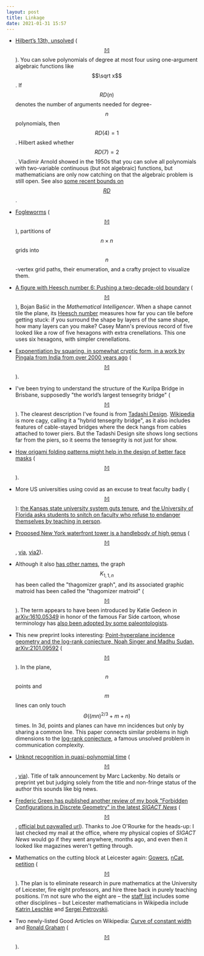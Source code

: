 ```yaml
---
layout: post
title: Linkage
date: 2021-01-31 15:57
---
```

* [Hilbert’s 13th, unsolved](https://www.quantamagazine.org/mathematicians-probe-unsolved-hilbert-polynomial-problem-20210114/) ([$$\mathbb{M}$$](https://mathstodon.xyz/@11011110/105569819827303922)). You can solve polynomials of degree at most four using one-argument algebraic functions like $$\sqrt x$$. If $$RD(n)$$ denotes the number of arguments needed for degree-$$n$$ polynomials, <span style="white-space:nowrap">then $$RD(4)=1$$.</span> Hilbert asked whether $$RD(7)=2$$. Vladimir Arnold showed in the 1950s that you can solve all polynomials with two-variable continuous (but not algebraic) functions, but mathematicians are only now catching on that the algebraic problem is still  open. See also [some recent bounds on $$RD$$](https://arxiv.org/abs/2001.06515).

* [Fogleworms](https://twitter.com/joshmillard/status/1349979253937381379) ([$$\mathbb{M}$$](https://mastodon.social/@joshmillard/105572806531271932)), partitions of $$n\times n$$ grids into $$n$$-vertex grid paths, their enumeration, and a crafty project to visualize them.

* [A figure with Heesch number 6: Pushing a two-decade-old boundary](https://doi.org/10.1007/s00283-020-10034-w) ([$$\mathbb{M}$$](https://mathstodon.xyz/@11011110/105579308071467320)), Bojan Bašić in the _Mathematical Intelligencer_. When a shape cannot tile the plane, its [Heesch number](https://en.wikipedia.org/wiki/Heesch%27s_problem) measures how far you can tile before getting stuck: if you surround the shape by layers of the same shape, how many layers can you make? Casey Mann's previous record of five looked like a row of five hexagons with extra crenellations. This one uses six hexagons, with simpler crenellations.

* [Exponentiation by squaring, in somewhat cryptic form, in a work by Pingala from India from over 2000 years ago](https://blogs.scientificamerican.com/roots-of-unity/computation-in-service-of-poetry/) ([$$\mathbb{M}$$](https://mathstodon.xyz/@11011110/105586527250804920)).

* I've been trying to understand the structure of the Kurilpa Bridge in Brisbane, supposedly "the world’s largest tensegrity bridge" ([$$\mathbb{M}$$](https://mathstodon.xyz/@11011110/105592704371209563)). The clearest description I've found is from [Tadashi Design](http://tadashidesign.com/kurilpa-bridge). [Wikipedia](https://en.wikipedia.org/wiki/Kurilpa_Bridge) is more cagy, calling it a "hybrid tensegrity bridge", as it also includes features of cable-stayed bridges where the deck hangs from cables attached to tower piers. But the Tadashi Design site shows long sections far from the piers, so it seems the tensegrity is not just for show.

* [How origami folding patterns might help in the design of better face masks](https://www.nationalgeographic.com/science/2021/01/we-need-better-face-masks-and-origami-might-help/) ([$$\mathbb{M}$$](https://mathstodon.xyz/@11011110/105595412289181842)).

* More US universities using covid as an excuse to treat faculty badly ([$$\mathbb{M}$$](https://mathstodon.xyz/@11011110/105609583164670586)): [the Kansas state university system guts tenure](https://www.chronicle.com/article/kansas-regents-allow-sped-up-dismissals-of-tenured-faculty-members), and [the University of Florida asks students to snitch on faculty who refuse to endanger themselves by teaching in person](https://www.insidehighered.com/news/2021/01/21/u-florida-asks-students-report-professors-who-arent-teaching-person).

* [Proposed New York waterfront tower is a handlebody of high genus](https://www.departures.com/lifestyle/architecture/hayri-atak-design-sarcostyle-building-manhattan-skyline) ([$$\mathbb{M}$$](https://mathstodon.xyz/@11011110/105612316794720508), [via](https://mastodon.social/@sarielhp/105612251833052747), [via2](https://twitter.com/MathematicsUCL/status/1353328317781467137)).

* Although it also [has other names](https://en.wikipedia.org/wiki/Book_(graph_theory)), the graph $$K_{1,1,n}$$  has been called the "thagomizer graph", and its associated graphic matroid has been called the "thagomizer matroid" ([$$\mathbb{M}$$](https://mathstodon.xyz/@11011110/105620864011377814)). The term appears to have been introduced by Katie Gedeon in  [arXiv:1610.05349](https://arxiv.org/abs/1610.05349) in honor of the famous Far Side cartoon, whose terminology has [also been adopted by some paleontologists](https://en.wikipedia.org/wiki/Thagomizer).

* This new preprint looks interesting: [Point-hyperplane incidence geometry and the log-rank conjecture, Noah Singer and Madhu Sudan, arXiv:2101.09592](https://arxiv.org/abs/2101.09592) ([$$\mathbb{M}$$](https://mathstodon.xyz/@11011110/105626816229116967)). In the plane, $$n$$ points and $$m$$ lines can only touch $$\Theta\bigl((mn)^{2/3}+m+n\bigr)$$ times. In 3d, points and planes can have mn incidences but only by sharing a common line. This paper connects similar problems in high dimensions to the [log-rank conjecture](https://en.wikipedia.org/wiki/Log-rank_conjecture), a famous unsolved problem in communication complexity.

* [Unknot recognition in quasi-polynomial time](https://www.math.ucdavis.edu/research/seminars/?talk_id=6082) ([$$\mathbb{M}$$](https://mathstodon.xyz/@11011110/105630455655140054), [via](https://www.scottaaronson.com/blog/?p=5270)). Title of talk announcement by Marc Lackenby. No details or preprint yet but judging solely from the title and non-fringe status of the author this sounds like big news.

* [Frederic Green has published another review of my book "Forbidden Configurations in Discrete Geometry" in the latest _SIGACT News_](https://mathcs.clarku.edu/~fgreen/bookreviews/51-4.pdf) ([$$\mathbb{M}$$](https://mathstodon.xyz/@11011110/105636589457644955), [official but paywalled url](https://doi.org/10.1145/3444815.3444817)). Thanks to Joe O'Rourke for the heads-up: I last checked my mail at the office, where my physical copies of _SIGACT News_ would go if they went anywhere, months ago, and even then it looked like magazines weren't getting through.

* Mathematics on the cutting block at Leicester again: [Gowers](https://gowers.wordpress.com/2021/01/30/leicester-mathematics-under-threat-again/), [nCat](https://golem.ph.utexas.edu/category/2021/01/problems_at_the_university_of.html), [petition](https://www.ipetitions.com/petition/mathematics-is-not-redundant) ([$$\mathbb{M}$$](https://mathstodon.xyz/@11011110/105646674167288349)). The plan is to eliminate research in pure mathematics at the University of Leicester, fire eight professors, and hire three back in purely teaching positions. I'm not sure who the eight are – the [staff list](https://le.ac.uk/mathematics/people/academic-and-research) includes some other disciplines – but Leicester mathematicians in Wikipedia include [Katrin Leschke](https://en.wikipedia.org/wiki/Katrin_Leschke) and [Sergei Petrovskii](https://en.wikipedia.org/wiki/Sergei_Petrovskii).

* Two newly-listed Good Articles on Wikipedia: [Curve of constant width](https://en.wikipedia.org/wiki/Curve_of_constant_width) and [Ronald Graham](https://en.wikipedia.org/wiki/Ronald_Graham) ([$$\mathbb{M}$$](https://mathstodon.xyz/@11011110/105652461392545754)).